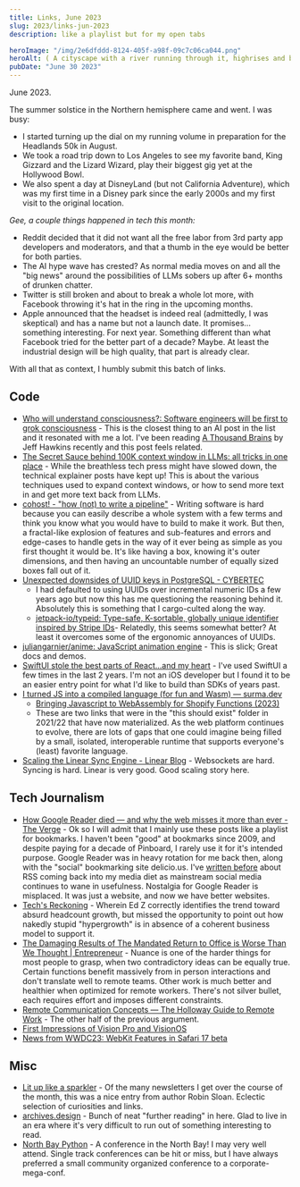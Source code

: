 ```yaml
---
title: Links, June 2023
slug: 2023/links-jun-2023
description: like a playlist but for my open tabs

heroImage: "/img/2e6dfddd-8124-405f-a98f-09c7c06ca044.png"
heroAlt: ( A cityscape with a river running through it, highrises and buildings on either side. In the foreground there is a park with people relaxing and children playing. The sky is a deep blue. ) High Detail, Tungsten Color Film. trending on artstation hq deviantart. by artist laurie greasley. — Stable Diffusion v1.5
pubDate: "June 30 2023"
---
```


June 2023.

The summer solstice in the Northern hemisphere came and went. I was busy:
* I started turning up the dial on my running volume in preparation for the Headlands 50k in August.
* We took a road trip down to Los Angeles to see my favorite band, King Gizzard and the Lizard Wizard, play their biggest gig yet at the Hollywood Bowl.
* We also spent a day at DisneyLand (but not California Adventure), which was my first time in a Disney park since the early 2000s and my first visit to the original location.

_Gee, a couple things happened in tech this month:_

* Reddit decided that it did not want all the free labor from 3rd party app developers and moderators, and that a thumb in the eye would be better for both parties.
* The AI hype wave has crested? As normal media moves on and all the "big news" around the possibilities of LLMs sobers up after 6+ months of drunken chatter. 
* Twitter is still broken and about to break a whole lot more, with Facebook throwing it's hat in the ring in the upcoming months.
* Apple announced that the headset is indeed real (admittedly, I was skeptical) and has a name but not a launch date. It promises... something interesting. For next year. Something different than what Facebook tried for the better part of a decade? Maybe. At least the industrial design will be high quality, that part is already clear.

With all that as context, I humbly submit this batch of links.

## Code
* [Who will understand consciousness?: Software engineers will be first to grok consciousness](https://bower.sh/who-will-understand-consciousness) - This is the closest thing to an AI post in the list and it resonated with me a lot. I've been reading [A Thousand Brains](https://worldcat.org/en/title/1275359186) by Jeff Hawkins recently and this post feels related.
* [The Secret Sauce behind 100K context window in LLMs: all tricks in one place](https://blog.gopenai.com/how-to-speed-up-llms-and-use-100k-context-window-all-tricks-in-one-place-ffd40577b4c) - While the breathless tech press might have slowed down, the technical explainer posts have kept up! This is about the various techniques used to expand context windows, or how to send more text in and get more text back from LLMs.
* [cohost! - "how (not) to write a pipeline"](https://cohost.org/tef/post/1764930-how-not-to-write-a) - Writing software is hard because you can easily describe a whole system with a few terms and think you know what you would have to build to make it work. But then, a fractal-like explosion of features and sub-features and errors and edge-cases to handle gets in the way of it ever being as simple as you first thought it would be. It's like having a box, knowing it's outer dimensions, and then having an uncountable number of equally sized boxes fall out of it. 
* [Unexpected downsides of UUID keys in PostgreSQL - CYBERTEC](https://www.cybertec-postgresql.com/en/unexpected-downsides-of-uuid-keys-in-postgresql/)
  * I had defaulted to using UUIDs over incremental numeric IDs a few years ago but now this has me questioning the reasoning behind it. Absolutely this is something that I cargo-culted along the way.
  * [jetpack-io/typeid: Type-safe, K-sortable, globally unique identifier inspired by Stripe IDs](https://github.com/jetpack-io/typeid)- Relatedly, this seems somewhat better? At least it overcomes some of the ergonomic annoyances of UUIDs.
* [juliangarnier/anime: JavaScript animation engine](https://github.com/juliangarnier/anime/) - This is slick; Great docs and demos.
* [SwiftUI stole the best parts of React…and my heart](https://www.mux.com/blog/swiftui-against-react) - I've used SwiftUI a few times in the last 2 years. I'm not an iOS developer but I found it to be an easier entry point for what I'd like to build than SDKs of years past.
* [I turned JS into a compiled language (for fun and Wasm) — surma.dev](https://surma.dev/things/compile-js/index.html)
  * [Bringing Javascript to WebAssembly for Shopify Functions (2023)](https://shopify.engineering/javascript-in-webassembly-for-shopify-functions)
  * These are two links that were in the "this should exist" folder in 2021/22 that have now materialized. As the web platform continues to evolve, there are lots of gaps that one could imagine being filled by a small, isolated, interoperable runtime that supports everyone's (least) favorite language.
* [Scaling the Linear Sync Engine - Linear Blog](https://linear.app/blog/scaling-the-linear-sync-engine) - Websockets are hard. Syncing is hard. Linear is very good. Good scaling story here.

## Tech Journalism
* [How Google Reader died — and why the web misses it more than ever - The Verge](https://www.theverge.com/23778253/google-reader-death-2013-rss-social) - Ok so I will admit that I mainly use these posts like a playlist for bookmarks. I haven't been "good" at bookmarks since 2009, and despite paying for a decade of Pinboard, I rarely use it for it's intended purpose. Google Reader was in heavy rotation for me back then, along with the "social" bookmarking site delicio.us. I've [written before](/writing/links-march-2023#rss) about RSS coming back into my media diet as mainstream social media continues to wane in usefulness. Nostalgia for Google Reader is misplaced. It was just a website, and now we have better websites.
* [Tech's Reckoning](https://wheresyoured.at/p/techs-reckoning) - Wherein Ed Z correctly identifies the trend toward absurd headcount growth, but missed the opportunity to point out how nakedly stupid "hypergrowth" is in absence of a coherent business model to support it.
* [The Damaging Results of The Mandated Return to Office is Worse Than We Thought | Entrepreneur](https://www.entrepreneur.com/growing-a-business/the-damaging-results-of-the-mandated-return-to-office-is/454043) - Nuance is one of the harder things for most people to grasp, when two contradictory ideas can be equally true. Certain functions benefit massively from in person interactions and don't translate well to remote teams. Other work is much better and healthier when optimized for remote workers. There's not silver bullet, each requires effort and imposes different constraints.
* [Remote Communication Concepts — The Holloway Guide to Remote Work](https://www.holloway.com/g/remote-work/sections/remote-communication-concepts) - The other half of the previous argument.
* [First Impressions of Vision Pro and VisionOS](https://daringfireball.net/2023/06/first_impressions_of_vision_pro_and_visionos)
* [News from WWDC23: WebKit Features in Safari 17 beta](https://webkit.org/blog/14205/news-from-wwdc23-webkit-features-in-safari-17-beta/)

## Misc
* [Lit up like a sparkler](https://www.robinsloan.com/newsletters/lit-up-like-a-sparkler/) - Of the many newsletters I get over the course of the month, this was a nice entry from author Robin Sloan. Eclectic selection of curiosities and links.
* [archives.design](https://archives.design/) - Bunch of neat "further reading" in here. Glad to live in an era where it's very difficult to run out of something interesting to read.
* [North Bay Python](https://2023.northbaypython.org/) - A conference in the North Bay! I may very well attend. Single track conferences can be hit or miss, but I have always preferred a small community organized conference to a corporate-mega-conf.